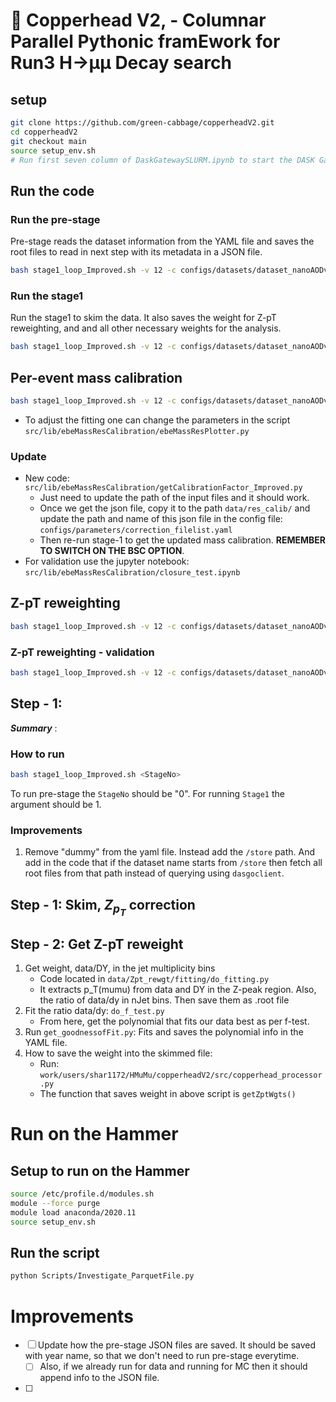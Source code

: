 # 🐍 Copperhead V2, - Columnar Parallel Pythonic framEwork for Run3 H&rarr;µµ Decay search

## setup

```bash
git clone https://github.com/green-cabbage/copperheadV2.git
cd copperheadV2
git checkout main
source setup_env.sh
# Run first seven column of DaskGatewaySLURM.ipynb to start the DASK Gateway.
```

## Run the code
### Run the pre-stage
Pre-stage reads the dataset information from the YAML file and saves the root files to read in next step with its metadata in a JSON file.

```bash
bash stage1_loop_Improved.sh -v 12 -c configs/datasets/dataset_nanoAODv12.yaml -l label_for_ntuple -y 2018 -m 0
```
### Run the stage1

Run the stage1 to skim the data. It also saves the weight for Z-pT reweighting, and and all other necessary weights for the analysis.

```bash
bash stage1_loop_Improved.sh -v 12 -c configs/datasets/dataset_nanoAODv12.yaml -l label_for_ntuple -y 2018 -m 1
```

## Per-event mass calibration

```bash
bash stage1_loop_Improved.sh -v 12 -c configs/datasets/dataset_nanoAODv12.yaml -m "calib"
```

- To adjust the fitting one can change the parameters in the script `src/lib/ebeMassResCalibration/ebeMassResPlotter.py`

### Update

- New code: `src/lib/ebeMassResCalibration/getCalibrationFactor_Improved.py`
   - Just need to update the path of the input files and it should work.
   - Once we get the json file, copy it to the path `data/res_calib/` and update the path and name of this json file in the config file: `configs/parameters/correction_filelist.yaml`
   - Then re-run stage-1 to get the updated mass calibration. **REMEMBER TO SWITCH ON THE BSC OPTION**.
- For validation use the jupyter notebook: `src/lib/ebeMassResCalibration/closure_test.ipynb`

## Z-pT reweighting

```bash
bash stage1_loop_Improved.sh -v 12 -c configs/datasets/dataset_nanoAODv12.yaml -m "zpt"
```

### Z-pT reweighting - validation

```bash
bash stage1_loop_Improved.sh -v 12 -c configs/datasets/dataset_nanoAODv12.yaml -m "zpt_val"
```

## Step - 1:

***Summary*** :

### How to run

```bash
bash stage1_loop_Improved.sh <StageNo>
```

To run pre-stage the `StageNo` should be "0". For running `Stage1` the argument should be 1.

### Improvements

1. Remove "dummy" from the yaml file. Instead add the `/store` path. And add in the code that if the dataset name starts from `/store` then fetch all root files from that path instead of querying using `dasgoclient`.


## Step - 1: Skim, $Z_{p_T}$ correction


## Step - 2: Get Z-pT reweight

1. Get weight, data/DY, in the jet multiplicity bins
   * Code located in `data/Zpt_rewgt/fitting/do_fitting.py`
   * It extracts p_T(mumu) from data and DY in the Z-peak region. Also, the ratio of data/dy in nJet bins. Then save them as .root file
2. Fit the ratio data/dy: `do_f_test.py`
   * From here, get the polynomial that fits our data best as per f-test.
3. Run `get_goodnessofFit.py`: Fits and saves the polynomial info in the YAML file.
4. How to save the weight into the skimmed file:
   - Run: `work/users/shar1172/HMuMu/copperheadV2/src/copperhead_processor.py`
   - The function that saves weight in above script is `getZptWgts()`


# Run on the Hammer

## Setup to run on the Hammer

```bash
source /etc/profile.d/modules.sh
module --force purge
module load anaconda/2020.11
source setup_env.sh
```

## Run the script

```bash
python Scripts/Investigate_ParquetFile.py
```



# Improvements

- [ ] Update how the pre-stage JSON files are saved. It should be saved with year name, so that we don't need to run pre-stage everytime.
    - [ ] Also, if we already run for data and running for MC then it should append info to the JSON file.
- [ ]



